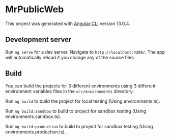 # MrPublicWeb
This project was generated with [Angular CLI](https://github.com/angular/angular-cli) version 13.0.4.

## Development server
Run `ng serve` for a dev server. Navigate to `http://localhost:4200/`. The app will automatically reload if you change any of the source files.

## Build
You can build the projects for 3 different environments using 3 different environment variables files in the `src/environments` directory:

Run `ng build` to build the project for local testing (Using environments.ts).

Run `ng build:sandbox` to build to project for sandbox testing (Using environments.sandbox.ts).

Run `ng build:production` to build to project for sandbox testing (Using environments.production.ts).
